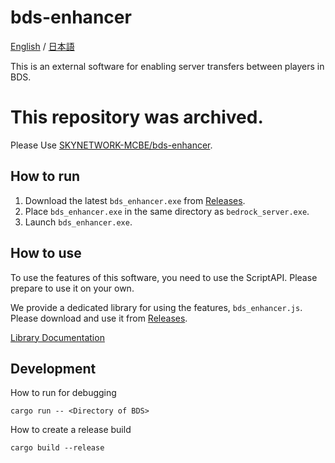 # bds-enhancer

[English](./README.md) / [日本語](./README_ja.md)

This is an external software for enabling server transfers between players in BDS.
# This repository was archived.  
Please Use [SKYNETWORK-MCBE/bds-enhancer](https://github.com/SKYNETWORK-MCBE/bds-enhancer).
## How to run

1. Download the latest `bds_enhancer.exe` from [Releases](https://github.com/Lapis256/bds-enhancer/releases).
2. Place `bds_enhancer.exe` in the same directory as `bedrock_server.exe`.
3. Launch `bds_enhancer.exe`.

## How to use

To use the features of this software, you need to use the ScriptAPI. Please prepare to use it on your own.

We provide a dedicated library for using the features, `bds_enhancer.js`.
Please download and use it from [Releases](https://github.com/Lapis256/bds-enhancer/releases).

[Library Documentation](./lib/doc.md)

## Development

How to run for debugging

```
cargo run -- <Directory of BDS>
```

How to create a release build

```
cargo build --release
```
